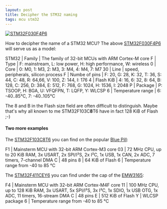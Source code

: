 ```yaml
---
layout: post
title: Decipher the STM32 naming
tags: mcu stm32
---
```


[![STM32F030F4P6]({{site.baseur}}/images/mcu/stm32f030f4p6.jpg)]({{site.baseur}}2018/05/07/stm32_naming_scheme.html)

How to decipher the name of a STM32 MCU? The above [STM32F030F4P6](http://www.st.com/en/microcontrollers/stm32f030f4.html) will serve us as a model:

<!--more-->

STM32 | Family            | The family of 32-bit MCUs with ARM Cortex-M core
F     | Type              | F: mainstream, L: low power, H: high performance, W: wireless
0     | Core              | 0: M0, 1: M3, 2: M3, 3: M4, 4: M4, 7: M7
30    | Line              | speed, peripherals, silicon process
F     | Numbe of pins     | F: 20, G: 28, K: 32, T: 36, S: 44, C: 48, R: 64,66, V: 100, Z: 144, I: 176
4     | Flash KiB         | 4: 16, 6: 32, 8: 64, B: 128, C: 256, D: 384, E: 512, F: 768, G: 1024, H: 1536, I: 2048
P     | Package           | P: TSOOP, H: BGA, U: VFQFPN, T: LQFP, Y: WLCSP
6     | Temperature range | 6: -40..85°C, 7: -40..105°C

The 8 and B in the Flash size field are often difficult to distinguish. Maybe that's why all known to me STM32F103C**8**T6 have in fact 128 KiB of Flash ;-)

#### Two more examples

The [STM32F103C8T6](http://www.st.com/en/microcontrollers/stm32f103c8.html) you can find on the popular [Blue Pill](https://jeelabs.org/article/1649a/):

F1 | Mainsterm MCU with 32-bit ARM Cortex-M3 core
03 | 72 MHz CPU, up to 20 KiB RAM, 3x USART, 2x SPI/I²S, 2x I²C, 1x USB, 1x CAN, 2x ADC, 7 timers, 7-channel DMA
C  | 48 pins
8  | 64 KiB of Flash
6  | Temperature range from -40 to 85 °C


The [STM32F411CEY6](http://www.st.com/en/microcontrollers/stm32f411ce.html) you can find under the cap of the [EMW3165](http://en.mxchip.com/product/wifi_product/38):

F4 | Mainsterm MCU with 32-bit ARM Cortex-M4F core
11 | 100 MHz CPU, up to 128 KiB RAM, 3x USART, 5x SPI/I²S, 3x I²C, 1x SDIO, 1x USB OTG, 1x ADC, 11 timers, 16-stream DMA
C  | 48 pins
E  | 512 KiB of Flash
Y  | WLCSP package
6  | Temperature range from -40 to 85 °C